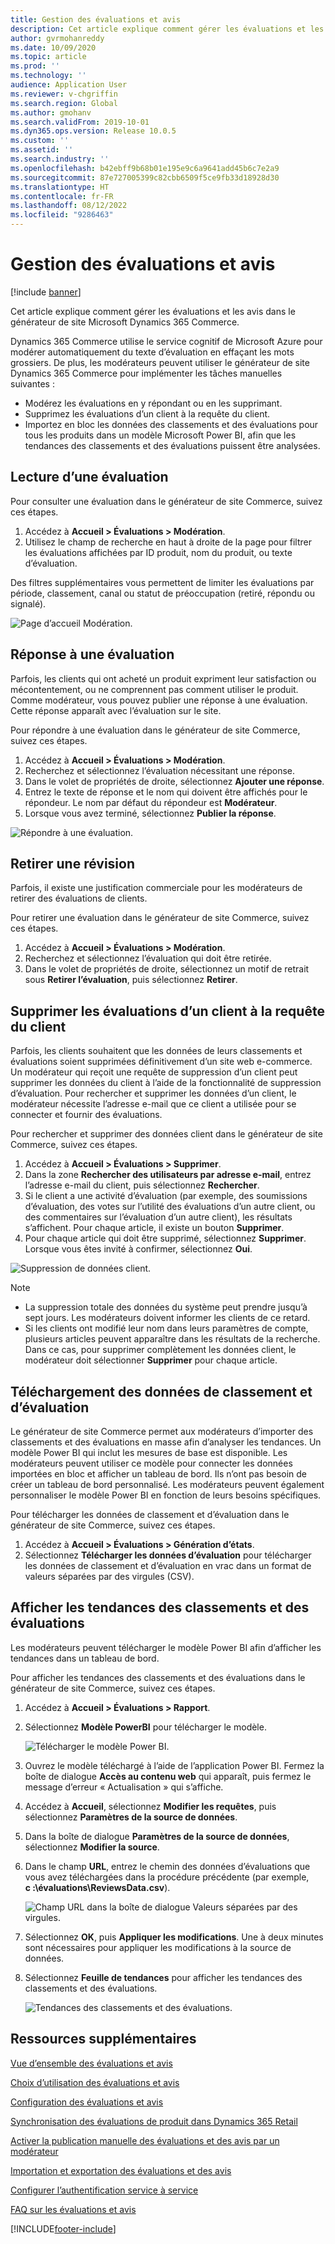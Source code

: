 ```yaml
---
title: Gestion des évaluations et avis
description: Cet article explique comment gérer les évaluations et les avis dans le générateur de site Microsoft Dynamics 365 Commerce.
author: gvrmohanreddy
ms.date: 10/09/2020
ms.topic: article
ms.prod: ''
ms.technology: ''
audience: Application User
ms.reviewer: v-chgriffin
ms.search.region: Global
ms.author: gmohanv
ms.search.validFrom: 2019-10-01
ms.dyn365.ops.version: Release 10.0.5
ms.custom: ''
ms.assetid: ''
ms.search.industry: ''
ms.openlocfilehash: b42ebff9b68b01e195e9c6a9641add45b6c7e2a9
ms.sourcegitcommit: 87e727005399c82cbb6509f5ce9fb33d18928d30
ms.translationtype: HT
ms.contentlocale: fr-FR
ms.lasthandoff: 08/12/2022
ms.locfileid: "9286463"
---
```

# <a name="manage-ratings-and-reviews"></a>Gestion des évaluations et avis

[!include [banner](includes/banner.md)]

Cet article explique comment gérer les évaluations et les avis dans le générateur de site Microsoft Dynamics 365 Commerce.

Dynamics 365 Commerce utilise le service cognitif de Microsoft Azure pour modérer automatiquement du texte d’évaluation en effaçant les mots grossiers. De plus, les modérateurs peuvent utiliser le générateur de site Dynamics 365 Commerce pour implémenter les tâches manuelles suivantes :

- Modérez les évaluations en y répondant ou en les supprimant.
- Supprimez les évaluations d’un client à la requête du client.
- Importez en bloc les données des classements et des évaluations pour tous les produits dans un modèle Microsoft Power BI, afin que les tendances des classements et des évaluations puissent être analysées.

## <a name="read-a-review"></a>Lecture d’une évaluation 

Pour consulter une évaluation dans le générateur de site Commerce, suivez ces étapes.

1. Accédez à **Accueil \> Évaluations \> Modération**.
1. Utilisez le champ de recherche en haut à droite de la page pour filtrer les évaluations affichées par ID produit, nom du produit, ou texte d’évaluation.

Des filtres supplémentaires vous permettent de limiter les évaluations par période, classement, canal ou statut de préoccupation (retiré, répondu ou signalé).

![Page d’accueil Modération.](media/rnr-moderation-home.png) 

## <a name="respond-to-a-review"></a>Réponse à une évaluation 

Parfois, les clients qui ont acheté un produit expriment leur satisfaction ou mécontentement, ou ne comprennent pas comment utiliser le produit. Comme modérateur, vous pouvez publier une réponse à une évaluation. Cette réponse apparaît avec l’évaluation sur le site. 

Pour répondre à une évaluation dans le générateur de site Commerce, suivez ces étapes.

1. Accédez à **Accueil \> Évaluations \> Modération**.
1. Recherchez et sélectionnez l’évaluation nécessitant une réponse.
1. Dans le volet de propriétés de droite, sélectionnez **Ajouter une réponse**.
1. Entrez le texte de réponse et le nom qui doivent être affichés pour le répondeur. Le nom par défaut du répondeur est **Modérateur**.
1. Lorsque vous avez terminé, sélectionnez **Publier la réponse**.

![Répondre à une évaluation.](media/rnr-moderation-response.png) 

## <a name="take-down-a-review"></a>Retirer une révision 

Parfois, il existe une justification commerciale pour les modérateurs de retirer des évaluations de clients. 

Pour retirer une évaluation dans le générateur de site Commerce, suivez ces étapes.

1. Accédez à **Accueil \> Évaluations \> Modération**.
1. Recherchez et sélectionnez l’évaluation qui doit être retirée.
1. Dans le volet de propriétés de droite, sélectionnez un motif de retrait sous **Retirer l’évaluation**, puis sélectionnez **Retirer**.
    
## <a name="delete-a-customers-reviews-at-the-customers-request"></a>Supprimer les évaluations d’un client à la requête du client 

Parfois, les clients souhaitent que les données de leurs classements et évaluations soient supprimées définitivement d’un site web e-commerce. Un modérateur qui reçoit une requête de suppression d’un client peut supprimer les données du client à l’aide de la fonctionnalité de suppression d’évaluation. Pour rechercher et supprimer les données d’un client, le modérateur nécessite l’adresse e-mail que ce client a utilisée pour se connecter et fournir des évaluations. 

Pour rechercher et supprimer des données client dans le générateur de site Commerce, suivez ces étapes.

1. Accédez à **Accueil \> Évaluations \> Supprimer**.
1. Dans la zone **Rechercher des utilisateurs par adresse e-mail**, entrez l’adresse e-mail du client, puis sélectionnez **Rechercher**.
1. Si le client a une activité d’évaluation (par exemple, des soumissions d’évaluation, des votes sur l’utilité des évaluations d’un autre client, ou des commentaires sur l’évaluation d’un autre client), les résultats s’affichent. Pour chaque article, il existe un bouton **Supprimer**.
1. Pour chaque article qui doit être supprimé, sélectionnez **Supprimer**. Lorsque vous êtes invité à confirmer, sélectionnez **Oui**. 
    
![Suppression de données client.](media/rnr-moderation-delete-reviews.png) 

> [!NOTE]
> - La suppression totale des données du système peut prendre jusqu’à sept jours. Les modérateurs doivent informer les clients de ce retard.
> - Si les clients ont modifié leur nom dans leurs paramètres de compte, plusieurs articles peuvent apparaître dans les résultats de la recherche. Dans ce cas, pour supprimer complètement les données client, le modérateur doit sélectionner **Supprimer** pour chaque article. 

## <a name="download-ratings-and-reviews-data"></a>Téléchargement des données de classement et d’évaluation

Le générateur de site Commerce permet aux modérateurs d’importer des classements et des évaluations en masse afin d’analyser les tendances. Un modèle Power BI qui inclut les mesures de base est disponible. Les modérateurs peuvent utiliser ce modèle pour connecter les données importées en bloc et afficher un tableau de bord. Ils n’ont pas besoin de créer un tableau de bord personnalisé. Les modérateurs peuvent également personnaliser le modèle Power BI en fonction de leurs besoins spécifiques. 

Pour télécharger les données de classement et d’évaluation dans le générateur de site Commerce, suivez ces étapes.

1. Accédez à **Accueil \> Évaluations \> Génération d’états**.
1. Sélectionnez **Télécharger les données d’évaluation** pour télécharger les données de classement et d’évaluation en vrac dans un format de valeurs séparées par des virgules (CSV).

## <a name="view-ratings-and-reviews-trends"></a>Afficher les tendances des classements et des évaluations

Les modérateurs peuvent télécharger le modèle Power BI afin d’afficher les tendances dans un tableau de bord.

Pour afficher les tendances des classements et des évaluations dans le générateur de site Commerce, suivez ces étapes.

1. Accédez à **Accueil \> Évaluations \> Rapport**.
1. Sélectionnez **Modèle PowerBI** pour télécharger le modèle.

    ![Télécharger le modèle Power BI.](media/rnr-moderation-reports.png) 

1. Ouvrez le modèle téléchargé à l’aide de l’application Power BI. Fermez la boîte de dialogue **Accès au contenu web** qui apparaît, puis fermez le message d’erreur « Actualisation » qui s’affiche.
1. Accédez à **Accueil**, sélectionnez **Modifier les requêtes**, puis sélectionnez **Paramètres de la source de données**.
1. Dans la boîte de dialogue **Paramètres de la source de données**, sélectionnez **Modifier la source**.
1. Dans le champ **URL**, entrez le chemin des données d’évaluations que vous avez téléchargées dans la procédure précédente (par exemple, **c :\\évaluations\\ReviewsData.csv**).

    ![Champ URL dans la boîte de dialogue Valeurs séparées par des virgules.](media/rnr-powerbi-datasource-settings.png) 

1. Sélectionnez **OK**, puis **Appliquer les modifications**. Une à deux minutes sont nécessaires pour appliquer les modifications à la source de données.
1. Sélectionnez **Feuille de tendances** pour afficher les tendances des classements et des évaluations.

    ![Tendances des classements et des évaluations.](media/rnr-powerbi-dashboard-template.png) 
    
## <a name="additional-resources"></a>Ressources supplémentaires

[Vue d’ensemble des évaluations et avis](ratings-reviews-overview.md)

[Choix d’utilisation des évaluations et avis](opt-in-ratings-reviews.md)

[Configuration des évaluations et avis](configure-ratings-reviews.md)

[Synchronisation des évaluations de produit dans Dynamics 365 Retail](sync-product-ratings.md)

[Activer la publication manuelle des évaluations et des avis par un modérateur](manual-publish-rating-reviews.md)

[Importation et exportation des évaluations et des avis](import-export-reviews.md)

[Configurer l’authentification service à service](service-to-service-auth.md)

[FAQ sur les évaluations et avis](ratings-reviews-faq.md)


[!INCLUDE[footer-include](../includes/footer-banner.md)]
